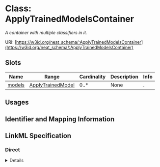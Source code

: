 # Class: ApplyTrainedModelsContainer
_A container with multiple classifiers in it._





URI: [https://w3id.org/neat_schema/:ApplyTrainedModelsContainer](https://w3id.org/neat_schema/:ApplyTrainedModelsContainer)



<!-- no inheritance hierarchy -->



## Slots

| Name | Range | Cardinality | Description  | Info |
| ---  | --- | --- | --- | --- |
| [models](models.md) | [ApplyTrainedModel](ApplyTrainedModel.md) | 0..* | None  | . |


## Usages



## Identifier and Mapping Information









## LinkML Specification

<!-- TODO: investigate https://stackoverflow.com/questions/37606292/how-to-create-tabbed-code-blocks-in-mkdocs-or-sphinx -->

### Direct

<details>
```yaml
name: ApplyTrainedModelsContainer
description: A container with multiple classifiers in it.
from_schema: https://w3id.org/neat_schema
attributes:
  models:
    name: models
    from_schema: https://w3id.org/neat_schema
    multivalued: true
    inlined: true
    inlined_as_list: true
    range: ApplyTrainedModel

```
</details>

### Induced

<details>
```yaml
name: ApplyTrainedModelsContainer
description: A container with multiple classifiers in it.
from_schema: https://w3id.org/neat_schema
attributes:
  models:
    name: models
    from_schema: https://w3id.org/neat_schema
    multivalued: true
    inlined: true
    inlined_as_list: true
    alias: models
    owner: ApplyTrainedModelsContainer
    range: ApplyTrainedModel

```
</details>
